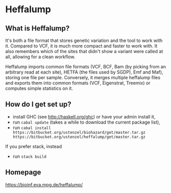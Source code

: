 # Heffalump #

## What is Heffalump? ##

It's both a file format that stores genetic variation and the tool to work with it.  Compared to VCF, it is much more compact and faster to work with.  It also remembers which of the sites that didn't show a variant were called at all, allowing for a clean workflow.

Heffalump imports common file formats (VCF, BCF, Bam (by picking from an arbitrary read at each site), HETFA (the files used by SGDP), Emf and Maf), storing one file per sample.  Conversely, it merges multiple heffalump files and exports them into common formats (VCF, Eigenstrat, Treemix) or computes simple statistics on it.

## How do I get set up? ##

* install GHC (see http://haskell.org/ghc) or have your admin install it,
* run `cabal update` (takes a while to download the current package list),
* run `cabal install
  https://bitbucket.org/ustenzel/biohazard/get/master.tar.gz
  https://bitbucket.org/ustenzel/heffalump/get/master.tar.gz`

If you prefer stack, instead

* run `stack build`

## Homepage ##

https://bioinf.eva.mpg.de/heffalump/
